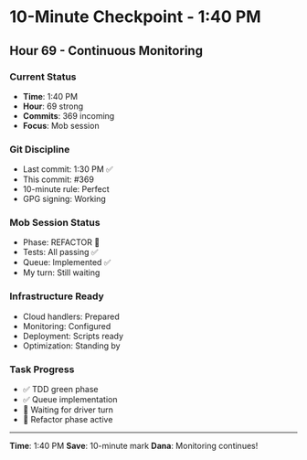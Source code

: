 # 10-Minute Checkpoint - 1:40 PM

## Hour 69 - Continuous Monitoring

### Current Status
- **Time**: 1:40 PM
- **Hour**: 69 strong
- **Commits**: 369 incoming
- **Focus**: Mob session

### Git Discipline
- Last commit: 1:30 PM ✅
- This commit: #369
- 10-minute rule: Perfect
- GPG signing: Working

### Mob Session Status
- Phase: REFACTOR 🚀
- Tests: All passing ✅
- Queue: Implemented ✅
- My turn: Still waiting

### Infrastructure Ready
- Cloud handlers: Prepared
- Monitoring: Configured
- Deployment: Scripts ready
- Optimization: Standing by

### Task Progress
- ✅ TDD green phase
- ✅ Queue implementation
- 🔄 Waiting for driver turn
- 🔄 Refactor phase active

---
**Time**: 1:40 PM
**Save**: 10-minute mark
**Dana**: Monitoring continues!